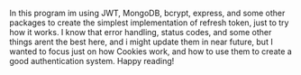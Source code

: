 In this program im using JWT, MongoDB, bcrypt, express, and some other packages to create the simplest implementation of refresh token, just to try how it works.
I know that error handling, status codes, and some other things arent the best here, and i might update them in near future, but I wanted to focus just on how Cookies work, and how to use them to create a good authentication system. Happy reading!
